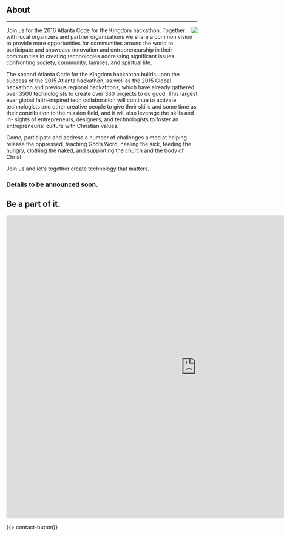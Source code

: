 ﻿## About
---
<img src="{{assets}}/images/earth.jpg" style="float:right"/>

Join us for the 2016 Atlanta Code for the Kingdom hackathon. Together with local organizers and partner organizations we share a common vision to provide more opportunities for communities around the world to participate and showcase innovation and entrepreneurship in their communities in creating technologies addressing significant issues confronting society, community, families, and spiritual life.

The second Atlanta Code for the Kingdom hackahton builds upon the success of the 2015 Atlanta hackathon, as well as the 2015 Global hackathon and previous regional hackathons, which have already gathered over 3500 technologists to create over 330 projects to do good. This largest ever global faith-inspired tech collaboration will continue to activate technologists and other creative people to give their skills and some time as their contribution to the mission field, and it will also leverage the skills and in- sights of entrepreneurs, designers, and technologists to foster an entrepreneurial culture with Christian values.

Come, participate and address a number of challenges aimed at helping release the oppressed, teaching God’s Word, healing the sick, feeding the hungry, clothing the naked, and supporting the church and the body of Christ. 

Join us and let’s together create technology that matters.

### Details to be announced soon. 

## Be a part of it.

<iframe src="https://docs.google.com/forms/d/17C6utpe0Ufr3rV1fp9vLTTHnwJfv47QGEnOuHVO5flI/viewform?embedded=true" width="1000" height="800" frameborder="0" marginheight="0" marginwidth="0">Loading...</iframe>

{{> contact-button}}
